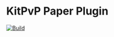 # KitPvP Paper Plugin
[![Build](https://github.com/Chaosdave34/KitPvP/actions/workflows/build.yml/badge.svg?branch=dev%2F1.21)](https://github.com/Chaosdave34/KitPvP/actions/workflows/build.yml)
